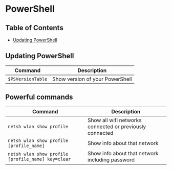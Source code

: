 PowerShell
============

## Table of Contents

- [Updating PowerShell](#Updating-PowerShell)


## Updating PowerShell

| Command | Description |
| ------- | ----------- |
| `$PSVersionTable` |Show version of your PowerShell|
## Powerful commands

| Command | Description |
| ------- | ----------- |
| `netsh wlan show profile` |Show all wifi networks connected or previously connected|
| `netsh wlan show profile [profile_name]` |Show info about that network|
| `netsh wlan show profile [profile_name] key=clear` |Show info about that network including password|
